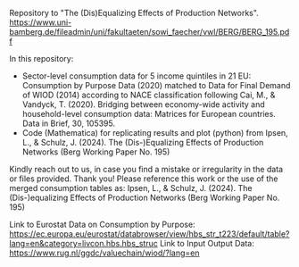 Repository to "The (Dis)Equalizing Effects of Production Networks". https://www.uni-bamberg.de/fileadmin/uni/fakultaeten/sowi_faecher/vwl/BERG/BERG_195.pdf

In this repository: 
- Sector-level consumption data for 5 income quintiles in 21 EU: Consumption by Purpose Data (2020) matched to Data for Final Demand of WIOD (2014) according to NACE classification 
following Cai, M., & Vandyck, T. (2020). Bridging between economy-wide activity and household-level consumption data: Matrices for European countries. Data in Brief, 30, 105395.
- Code (Mathematica) for replicating results and plot (python) from Ipsen, L., & Schulz, J. (2024). The (Dis-)Equalizing Effects of Production Networks (Berg Working Paper No. 195)

Kindly reach out to us, in case you find a mistake or irregularity in the data or files provided. Thank you!
Please reference this work or the use of the merged consumption tables as: 
Ipsen, L., & Schulz, J. (2024). The (Dis-)equalizing Effects of Production Networks (Berg Working Paper No. 195)

Link to Eurostat Data on Consumption by Purpose: https://ec.europa.eu/eurostat/databrowser/view/hbs_str_t223/default/table?lang=en&category=livcon.hbs.hbs_struc
Link to Input Output Data: https://www.rug.nl/ggdc/valuechain/wiod/?lang=en
